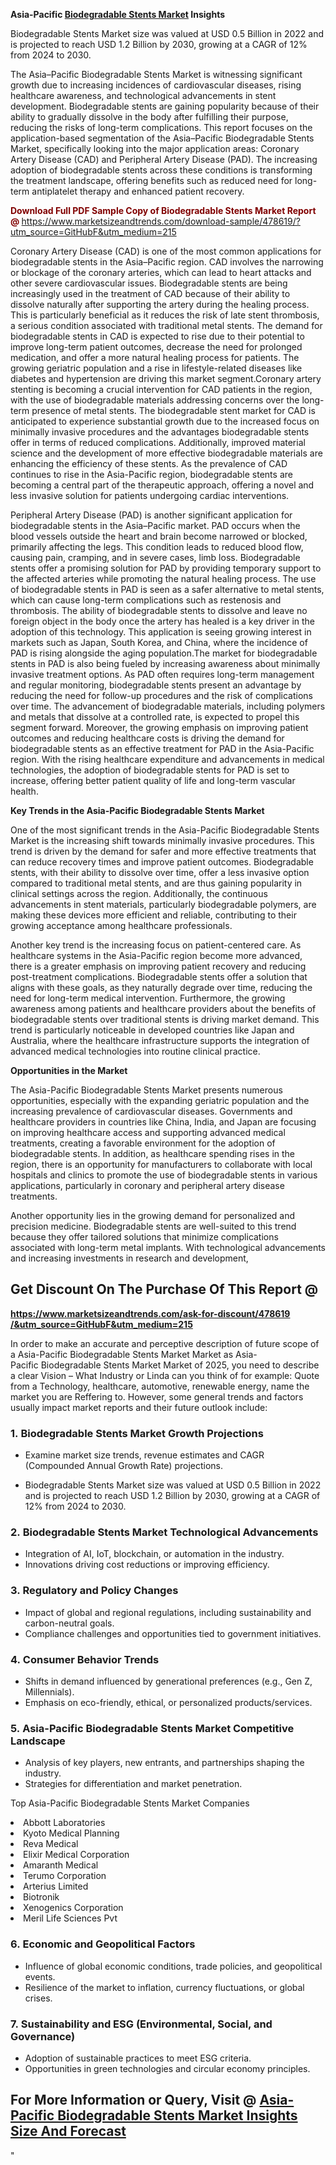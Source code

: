 <p><strong>Asia-Pacific&nbsp;<a href=""https://www.marketsizeandtrends.com/download-sample/478619/&amp;utm_source=GitHubF&amp;utm_medium=215"">Biodegradable Stents Market</a> Insights</strong></p><p>Biodegradable Stents Market size was valued at USD 0.5 Billion in 2022 and is projected to reach USD 1.2 Billion by 2030, growing at a CAGR of 12% from 2024 to 2030.</p><p><p>The Asia–Pacific Biodegradable Stents Market is witnessing significant growth due to increasing incidences of cardiovascular diseases, rising healthcare awareness, and technological advancements in stent development. Biodegradable stents are gaining popularity because of their ability to gradually dissolve in the body after fulfilling their purpose, reducing the risks of long-term complications. This report focuses on the application-based segmentation of the Asia–Pacific Biodegradable Stents Market, specifically looking into the major application areas: Coronary Artery Disease (CAD) and Peripheral Artery Disease (PAD). The increasing adoption of biodegradable stents across these conditions is transforming the treatment landscape, offering benefits such as reduced need for long-term antiplatelet therapy and enhanced patient recovery. <p><strong><span style="color: #800000;">Download Full PDF Sample Copy of Biodegradable Stents Market Report @</span>&nbsp;</strong><a href="https://www.marketsizeandtrends.com/download-sample/478619/?utm_source=GitHubF&amp;utm_medium=215" target="_blank">https://www.marketsizeandtrends.com/download-sample/478619/?utm_source=GitHubF&amp;utm_medium=215</a></p></p><p>Coronary Artery Disease (CAD) is one of the most common applications for biodegradable stents in the Asia–Pacific region. CAD involves the narrowing or blockage of the coronary arteries, which can lead to heart attacks and other severe cardiovascular issues. Biodegradable stents are being increasingly used in the treatment of CAD because of their ability to dissolve naturally after supporting the artery during the healing process. This is particularly beneficial as it reduces the risk of late stent thrombosis, a serious condition associated with traditional metal stents. The demand for biodegradable stents in CAD is expected to rise due to their potential to improve long-term patient outcomes, decrease the need for prolonged medication, and offer a more natural healing process for patients. The growing geriatric population and a rise in lifestyle-related diseases like diabetes and hypertension are driving this market segment.Coronary artery stenting is becoming a crucial intervention for CAD patients in the region, with the use of biodegradable materials addressing concerns over the long-term presence of metal stents. The biodegradable stent market for CAD is anticipated to experience substantial growth due to the increased focus on minimally invasive procedures and the advantages biodegradable stents offer in terms of reduced complications. Additionally, improved material science and the development of more effective biodegradable materials are enhancing the efficiency of these stents. As the prevalence of CAD continues to rise in the Asia-Pacific region, biodegradable stents are becoming a central part of the therapeutic approach, offering a novel and less invasive solution for patients undergoing cardiac interventions. <p>Peripheral Artery Disease (PAD) is another significant application for biodegradable stents in the Asia–Pacific market. PAD occurs when the blood vessels outside the heart and brain become narrowed or blocked, primarily affecting the legs. This condition leads to reduced blood flow, causing pain, cramping, and in severe cases, limb loss. Biodegradable stents offer a promising solution for PAD by providing temporary support to the affected arteries while promoting the natural healing process. The use of biodegradable stents in PAD is seen as a safer alternative to metal stents, which can cause long-term complications such as restenosis and thrombosis. The ability of biodegradable stents to dissolve and leave no foreign object in the body once the artery has healed is a key driver in the adoption of this technology. This application is seeing growing interest in markets such as Japan, South Korea, and China, where the incidence of PAD is rising alongside the aging population.The market for biodegradable stents in PAD is also being fueled by increasing awareness about minimally invasive treatment options. As PAD often requires long-term management and regular monitoring, biodegradable stents present an advantage by reducing the need for follow-up procedures and the risk of complications over time. The advancement of biodegradable materials, including polymers and metals that dissolve at a controlled rate, is expected to propel this segment forward. Moreover, the growing emphasis on improving patient outcomes and reducing healthcare costs is driving the demand for biodegradable stents as an effective treatment for PAD in the Asia-Pacific region. With the rising healthcare expenditure and advancements in medical technologies, the adoption of biodegradable stents for PAD is set to increase, offering better patient quality of life and long-term vascular health.<p><strong>Key Trends in the Asia-Pacific Biodegradable Stents Market</strong></p><p>One of the most significant trends in the Asia-Pacific Biodegradable Stents Market is the increasing shift towards minimally invasive procedures. This trend is driven by the demand for safer and more effective treatments that can reduce recovery times and improve patient outcomes. Biodegradable stents, with their ability to dissolve over time, offer a less invasive option compared to traditional metal stents, and are thus gaining popularity in clinical settings across the region. Additionally, the continuous advancements in stent materials, particularly biodegradable polymers, are making these devices more efficient and reliable, contributing to their growing acceptance among healthcare professionals.</p><p>Another key trend is the increasing focus on patient-centered care. As healthcare systems in the Asia-Pacific region become more advanced, there is a greater emphasis on improving patient recovery and reducing post-treatment complications. Biodegradable stents offer a solution that aligns with these goals, as they naturally degrade over time, reducing the need for long-term medical intervention. Furthermore, the growing awareness among patients and healthcare providers about the benefits of biodegradable stents over traditional stents is driving market demand. This trend is particularly noticeable in developed countries like Japan and Australia, where the healthcare infrastructure supports the integration of advanced medical technologies into routine clinical practice.</p><p><strong>Opportunities in the Market</strong></p><p>The Asia-Pacific Biodegradable Stents Market presents numerous opportunities, especially with the expanding geriatric population and the increasing prevalence of cardiovascular diseases. Governments and healthcare providers in countries like China, India, and Japan are focusing on improving healthcare access and supporting advanced medical treatments, creating a favorable environment for the adoption of biodegradable stents. In addition, as healthcare spending rises in the region, there is an opportunity for manufacturers to collaborate with local hospitals and clinics to promote the use of biodegradable stents in various applications, particularly in coronary and peripheral artery disease treatments.</p><p>Another opportunity lies in the growing demand for personalized and precision medicine. Biodegradable stents are well-suited to this trend because they offer tailored solutions that minimize complications associated with long-term metal implants. With technological advancements and increasing investments in research and development,</p><h2><strong>Get Discount On The Purchase Of This Report @&nbsp;</strong></h2><p><strong><a href=""https://www.marketsizeandtrends.com/ask-for-discount/478619/&amp;utm_source=GitHubF&amp;utm_medium=215"" target=""_blank"">https://www.marketsizeandtrends.com/ask-for-discount/478619<br />/&amp;utm_source=GitHubF&amp;utm_medium=215</a></strong></p><p>In order to make an accurate and perceptive description of future scope of a Asia-Pacific&nbsp;Biodegradable Stents Market Market as Asia-Pacific&nbsp;Biodegradable Stents Market Market of 2025, you need to describe a clear Vision &ndash; What Industry or Linda can you think of for example: Quote from a Technology, healthcare, automotive, renewable energy, name the market you are Reffering to. However, some general trends and factors usually impact market reports and their future outlook include:</p><h3>1.&nbsp;<strong>Biodegradable Stents Market Growth Projections</strong></h3><ul><li>Examine market size trends, revenue estimates and CAGR (Compounded Annual Growth Rate) projections.</li><li><p>Biodegradable Stents Market size was valued at USD 0.5 Billion in 2022 and is projected to reach USD 1.2 Billion by 2030, growing at a CAGR of 12% from 2024 to 2030.</p></li></ul><h3>2.&nbsp;<strong>Biodegradable Stents Market Technological Advancements</strong></h3><ul><li>Integration of AI, IoT, blockchain, or automation in the industry.</li><li>Innovations driving cost reductions or improving efficiency.</li></ul><h3>3.&nbsp;<strong>Regulatory and Policy Changes</strong></h3><ul><li>Impact of global and regional regulations, including sustainability and carbon-neutral goals.</li><li>Compliance challenges and opportunities tied to government initiatives.</li></ul><h3>4.&nbsp;<strong>Consumer Behavior Trends</strong></h3><ul><li>Shifts in demand influenced by generational preferences (e.g., Gen Z, Millennials).</li><li>Emphasis on eco-friendly, ethical, or personalized products/services.</li></ul><h3>5.&nbsp;<strong>Asia-Pacific Biodegradable Stents Market Competitive Landscape</strong></h3><ul><li>Analysis of key players, new entrants, and partnerships shaping the industry.</li><li>Strategies for differentiation and market penetration.</li></ul><p data-pm-slice=""1 1 []"">Top Asia-Pacific Biodegradable Stents Market Companies</p><div data-test-id=""""><p><li>Abbott Laboratories</li><li> Kyoto Medical Planning</li><li> Reva Medical</li><li> Elixir Medical Corporation</li><li> Amaranth Medical</li><li> Terumo Corporation</li><li> Arterius Limited</li><li> Biotronik</li><li> Xenogenics Corporation</li><li> Meril Life Sciences Pvt</li></p></div><h3>6.&nbsp;<strong>Economic and Geopolitical Factors</strong></h3><ul><li>Influence of global economic conditions, trade policies, and geopolitical events.</li><li>Resilience of the market to inflation, currency fluctuations, or global crises.</li></ul><h3>7.&nbsp;<strong>Sustainability and ESG (Environmental, Social, and Governance)</strong></h3><ul><li>Adoption of sustainable practices to meet ESG criteria.</li><li>Opportunities in green technologies and circular economy principles.</li></ul><h2><strong>For More Information or Query, Visit @&nbsp;</strong><a href=""https://www.verifiedmarketreports.com/product/biodegradable-stents-market-size-and-forecast/"" target=""_blank"">Asia-Pacific Biodegradable Stents Market Insights Size And Forecast</a></h2>"

